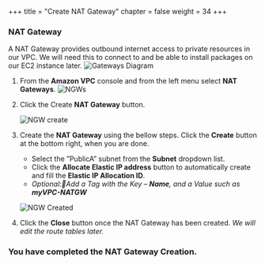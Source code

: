 +++
title = "Create NAT Gateway"
chapter = false
weight = 34
+++


### NAT Gateway ###
A NAT Gateway provides outbound internet access to private resources in our VPC. We will need this to connect to and be able to install packages on our EC2 instance later. 
![Gateways Diagram](/images/creategateways-diagram.png)

1. From the **Amazon VPC** console and from the left menu select **NAT Gateways**.
    ![NGWs](/images/creategateways-ngws.png)

1. Click the Create **NAT Gateway** button.

    ![NGW create](/images/creategateways-createngw.png)

1. Create the **NAT Gateway** using the bellow steps. Click the **Create** button at the bottom right, when you are done.
    - Select the ”PublicA” subnet from the **Subnet** dropdown list.
    - Click the **Allocate Elastic IP address** button to automatically create and fill the **Elastic IP Allocation ID**.
    - _Optional:Add a Tag with the Key – **Name**, and a Value such as **myVPC-NATGW**_

    ![NGW Created](/images/creategateways-ngwcreated.png)
1. Click the **Close** button once the NAT Gateway has been created. _We will edit the route tables later._

### You have completed the NAT Gateway Creation. ###